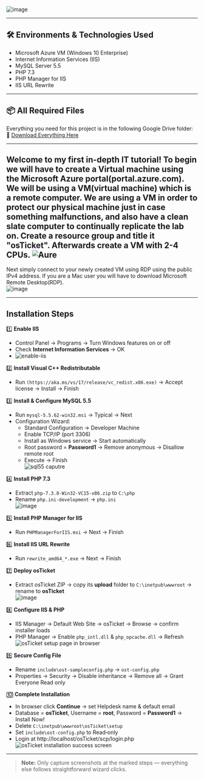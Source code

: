 ![image](https://github.com/user-attachments/assets/eef745f8-7011-47c5-aff3-4a3f05f59e70)

---

## 🛠️ Environments & Technologies Used

- Microsoft Azure VM (Windows 10 Enterprise)
- Internet Information Services (IIS)
- MySQL Server 5.5
- PHP 7.3
- PHP Manager for IIS
- IIS URL Rewrite

---

## 📦 All Required Files  
Everything you need for this project is in the following Google Drive folder:  
🔗 [Download Everything Here](https://drive.google.com/drive/u/0/folders/1APMfNyfNzcxZC6EzdaNfdZsUwxWYChf6)

---
Welcome to my first in-depth IT tutorial! To begin we will have to create a Virtual machine using the Microsoft Azure portal(portal.azure.com). We will be using a VM(virtual machine) which is a remote computer. We are using a VM in order to protect our physical machine just in case something malfunctions, and also have a clean slate computer to continually replicate the lab on. Create a resource group and title it "osTicket". Afterwards create a VM with 2-4 CPUs.
![Aure](https://github.com/user-attachments/assets/f7fb5401-2605-447d-89c4-d14ffc7fb8b8)
---
Next simply connect to your newly created VM using RDP using the public IPv4 address. If you are a Mac user you will have to download Microsoft Remote Desktop(RDP).  
![image](https://github.com/user-attachments/assets/100a3a47-5ebb-40eb-89e7-600853c579e8)

---

## Installation Steps

1️⃣ **Enable IIS**  
   - Control Panel → Programs → Turn Windows features on or off  
   - Check **Internet Information Services** → OK
   - ![enable-iis](https://github.com/user-attachments/assets/16d31fd3-8c99-44ef-8820-2a2711632863)



2️⃣ **Install Visual C++ Redistributable**  
   - Run `(https://aka.ms/vs/17/release/vc_redist.x86.exe)` → Accept license → Install → Finish

3️⃣ **Install & Configure MySQL 5.5**  
   - Run `mysql-5.5.62-win32.msi` → Typical → Next  
   - Configuration Wizard:  
     - Standard Configuration → Developer Machine  
     - Enable TCP/IP (port 3306)  
     - Install as Windows service → Start automatically  
     - Root password = **Password1** → Remove anonymous → Disallow remote root  
     - Execute → Finish  
   ![sql55 caputre](https://github.com/user-attachments/assets/e2fb84ae-4af0-4e5f-8761-b7724233b4ef)


4️⃣ **Install PHP 7.3**  
   - Extract `php-7.3.8-Win32-VC15-x86.zip` to `C:\php`  
   - Rename `php.ini-development` → `php.ini`  
   ![image](https://github.com/user-attachments/assets/105b70c1-ca92-4af4-8c0d-6a90e565cd14)


5️⃣ **Install PHP Manager for IIS**  
   - Run `PHPManagerForIIS.msi` → Next → Finish

6️⃣ **Install IIS URL Rewrite**  
   - Run `rewrite_amd64_*.exe` → Next → Finish

7️⃣ **Deploy osTicket**  
   - Extract osTicket ZIP → copy its **upload** folder to `C:\inetpub\wwwroot` → rename to **osTicket**  
  ![image](https://github.com/user-attachments/assets/25cea5a0-8990-4a98-a37e-acb15092c4fb)


8️⃣ **Configure IIS & PHP**  
   - IIS Manager → Default Web Site → osTicket → Browse → confirm installer loads  
   - PHP Manager → Enable `php_intl.dll` & `php_opcache.dll` → Refresh  
   ![osTicket setup page in browser](images/osticket-setup.png)

9️⃣ **Secure Config File**  
   - Rename `include\ost-sampleconfig.php` → `ost-config.php`  
   - Properties → Security → Disable inheritance → Remove all → Grant Everyone Read only

🔟 **Complete Installation**  
   - In browser click **Continue** → set Helpdesk name & default email  
   - Database = **osTicket**, Username = **root**, Password = **Password1** → Install Now!  
   - Delete `C:\inetpub\wwwroot\osTicket\setup`  
   - Set `include\ost-config.php` to Read‑only  
   - Login at http://localhost/osTicket/scp/login.php  
   ![osTicket installation success screen](images/osticket-success.png)

---

> **Note:** Only capture screenshots at the marked steps — everything else follows straightforward wizard clicks.


